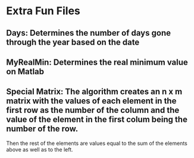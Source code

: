 # Extra Fun Files

## Days: Determines the number of days gone through the year based on the date

## MyRealMin: Determines the real minimum value on Matlab

## Special Matrix: The algorithm creates an n x m matrix with the values of each element in the first row as the number of the column and the value of the element in the first colum being the number of the row.
Then the rest of the elements are values equal to the sum of the elements above as well as to the left. 